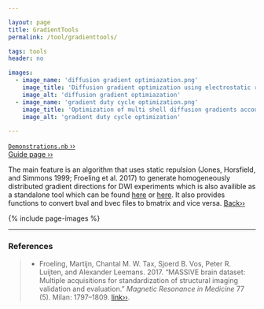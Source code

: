 ```yaml
---

layout: page
title: GradientTools
permalink: /tool/gradienttools/

tags: tools
header: no

images:
  - image_name: 'diffusion gradient optimiazation.png'
    image_title: 'Diffusion gradient optimization using electrostatic repulsion.'
    image_alt: 'diffusion gradient optimiazation'  
  - image_name: 'gradient duty cycle optimization.png'
    image_title: 'Optimization of multi shell diffusion gradients accounting for duty cycle.'
    image_alt: 'gradient duty cycle optimization'

---
```


[`Demonstrations.nb` ››](/doc/demo/) <br>
[Guide page ››](/assets/htmldoc/html/guide/{{page.title}})

The main feature is an algorithm that uses static repulsion (Jones,
Horsfield, and Simmons 1999; Froeling et al. 2017) to generate
homogeneously distributed gradient directions for DWI experiments which
is also availible as a standalone tool which can be found [here](https://www.massive-data.org/#h.cytj3ar4i2v) or [here](https://github.com/mfroeling/QMRITools/tree/master/QMRITools/Resources).
It also provides functions to convert bval and bvec files to bmatrix and vice versa. [Back››](/tool/)

{% include page-images %}

--------------------------------------------------------------------------

### References

> - Froeling, Martijn, Chantal M. W. Tax, Sjoerd B. Vos, Peter R. Luijten,
and Alexander Leemans. 2017. “MASSIVE brain dataset: Multiple
acquisitions for standardization of structural imaging validation and
evaluation.” *Magnetic Resonance in Medicine* 77 (5). 
Milan: 1797–1809. [link››](https://doi.org/10.1002/mrm.26259).